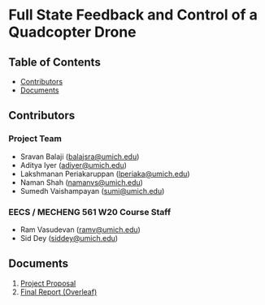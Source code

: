 # Full State Feedback and Control of a Quadcopter Drone <!-- omit in toc -->

## Table of Contents <!-- omit in toc -->
- [Contributors](#contributors)
- [Documents](#documents)

## Contributors

### Project Team <!-- omit in toc -->

- Sravan Balaji ([balajsra@umich.edu](mailto:balajsra@umich.edu))
- Aditya Iyer ([adiyer@umich.edu](mailto:adiyer@umich.edu))
- Lakshmanan Periakaruppan ([lperiaka@umich.edu](mailto:lperiaka@umich.edu))
- Naman Shah ([namanvs@umich.edu](mailto:namanvs@umich.edu))
- Sumedh Vaishampayan ([sumi@umich.edu](mailto:sumi@umich.edu))

### EECS / MECHENG 561 W20 Course Staff <!-- omit in toc -->

- Ram Vasudevan ([ramv@umich.edu](mailto:ramv@umich.edu))
- Sid Dey ([siddey@umich.edu](mailto:siddey@umich.edu))

## Documents

1. [Project Proposal](1.%20ME%20561%20Project%20Proposal.pdf)
2. [Final Report (Overleaf)](https://www.overleaf.com/read/kyjvdsxkfnmg)
